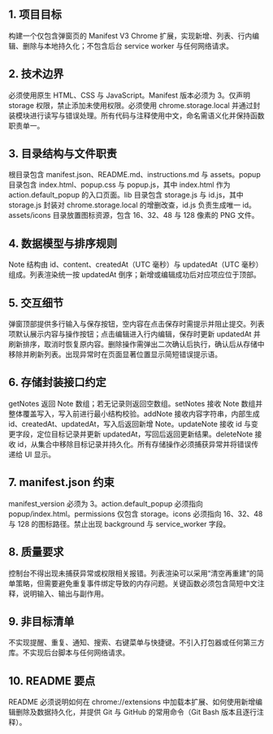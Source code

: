 ## 1. 项目目标
构建一个仅包含弹窗页的 Manifest V3 Chrome 扩展，实现新增、列表、行内编辑、删除与本地持久化；不包含后台 service worker 与任何网络请求。

## 2. 技术边界
必须使用原生 HTML、CSS 与 JavaScript。Manifest 版本必须为 3。仅声明 storage 权限，禁止添加未使用权限。必须使用 chrome.storage.local 并通过封装模块进行读写与错误处理。所有代码与注释使用中文，命名需语义化并保持函数职责单一。

## 3. 目录结构与文件职责
根目录包含 manifest.json、README.md、instructions.md 与 assets。popup 目录包含 index.html、popup.css 与 popup.js，其中 index.html 作为 action.default_popup 的入口页面。lib 目录包含 storage.js 与 id.js，其中 storage.js 封装对 chrome.storage.local 的增删改查，id.js 负责生成唯一 id。assets/icons 目录放置图标资源，包含 16、32、48 与 128 像素的 PNG 文件。

## 4. 数据模型与排序规则
Note 结构由 id、content、createdAt（UTC 毫秒）与 updatedAt（UTC 毫秒）组成。列表渲染统一按 updatedAt 倒序；新增或编辑成功后对应项应位于顶部。

## 5. 交互细节
弹窗顶部提供多行输入与保存按钮，空内容在点击保存时需提示并阻止提交。列表项默认展示内容与操作按钮；点击编辑进入行内编辑，保存时更新 updatedAt 并刷新排序，取消时恢复原内容。删除操作需弹出二次确认后执行，确认后从存储中移除并刷新列表。出现异常时在页面显著位置显示简短错误提示语。

## 6. 存储封装接口约定
getNotes 返回 Note 数组；若无记录则返回空数组。setNotes 接收 Note 数组并整体覆盖写入，写入前进行最小结构校验。addNote 接收内容字符串，内部生成 id、createdAt、updatedAt，写入后返回新增 Note。updateNote 接收 id 与变更字段，定位目标记录并更新 updatedAt，写回后返回更新结果。deleteNote 接收 id，从集合中移除目标记录并持久化。所有存储操作必须捕获异常并将错误传递给 UI 显示。

## 7. manifest.json 约束
manifest_version 必须为 3。action.default_popup 必须指向 popup/index.html。permissions 仅包含 storage。icons 必须指向 16、32、48 与 128 的图标路径。禁止出现 background 与 service_worker 字段。

## 8. 质量要求
控制台不得出现未捕获异常或权限相关报错。列表渲染可以采用“清空再重建”的简单策略，但需要避免重复事件绑定导致的内存问题。关键函数必须包含简短中文注释，说明输入、输出与副作用。

## 9. 非目标清单
不实现提醒、重复、通知、搜索、右键菜单与快捷键。不引入打包器或任何第三方库。不实现后台脚本与任何网络请求。

## 10. README 要点
README 必须说明如何在 chrome://extensions 中加载本扩展、如何使用新增编辑删除及数据持久化，并提供 Git 与 GitHub 的常用命令（Git Bash 版本且逐行注释）。